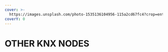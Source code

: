 ```yaml
---
cover: >-
  https://images.unsplash.com/photo-1535136104956-115a2cd67fc4?crop=entropy&cs=srgb&fm=jpg&ixid=M3wxOTcwMjR8MHwxfHNlYXJjaHwxMHx8dGVjaHxlbnwwfHx8fDE3MjQzMjUwNDV8MA&ixlib=rb-4.0.3&q=85
coverY: 0
---
```


# OTHER KNX NODES

